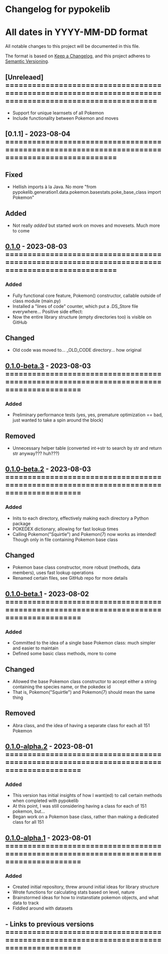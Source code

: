 # Changelog for pypokelib
# All dates in YYYY-MM-DD format

All notable changes to this project will be documented in this file.

The format is based on [Keep a Changelog](https://keepachangelog.com/en/1.0.0/),
and this project adheres to [Semantic Versioning](https://semver.org/spec/v2.0.0.html).




## [Unreleaed] ========================================================================================================
- Support for unique learnsets of all Pokemon
- Include functionality between Pokemon and moves




## [0.1.1] - 2023-08-04 ===============================================================================================

## Fixed
- Hellish imports à la Java. No more "from pypokelib.generation1.data.pokemon.basestats.poke_base_class import Pokemon"

## Added
- Not really *added* but started work on moves and movesets. Much more to come

## [0.1.0] - 2023-08-03 ===============================================================================================

### Added
- Fully functional core feature, Pokemon() constructor, callable outside of class module (main.py)
- Installed a "lines of code" counter, which put a .DS_Store file everywhere... Positive side effect:
- Now the entire library structure (empty directories too) is visible on GitHub

## Changed
- Old code was moved to... _OLD_CODE directory... how original

## [0.1.0-beta.3] - 2023-08-03 =======================================================================================

### Added
- Preliminary performance tests (yes, yes, premature optimization == bad, just wanted to take a spin around the block)

## Removed
- Unnecessary helper table (converted int->str to search by str and return str anyway??? huh???)

## [0.1.0-beta.2] - 2023-08-03 =======================================================================================

### Added
- Inits to each directory, effectively making each directory a Python package
- POKEDEX dictionary, allowing for fast lookup times
- Calling Pokemon("Squirtle") and Pokemon(7) now works as intended! Though only in file containing Pokemon base class

## Changed
- Pokemon base class constructor, more robust (methods, data members), uses fast lookup operations
- Renamed certain files, see GitHub repo for more details

## [0.1.0-beta.1] - 2023-08-02 =======================================================================================

### Added
- Committed to the idea of a single base Pokemon class: much simpler and easier to maintain
- Defined some basic class methods, more to come

## Changed
- Allowed the base Pokemon class constructor to accept either a string containing the species name, or the pokedex id
- That is, Pokemon("Squirtle") and Pokemon(7) should mean the same thing

## Removed
- Abra class, and the idea of having a separate class for each all 151 Pokemon

## [0.1.0-alpha.2] - 2023-08-01 =======================================================================================

### Added
- This version has initial insights of how I want(ed) to call certain methods when completed with pypokelib
- At this point, I was still considering having a class for each of 151 pokemon, but...
- Began work on a Pokemon base class, rather than making a dedicated class for all 151

## [0.1.0-alpha.1] - 2023-08-01 =======================================================================================

### Added
- Created initial repository, threw around initial ideas for library structure
- Wrote functions for calculating stats based on level, nature
- Brainstormed ideas for how to instanstiate pokemon objects, and what data to track
- Fiddled around with datasets

## - Links to previous versions =======================================================================================

[unreleased]: https://github.com/whatever-path-idk-right-now/HEAD

[1.1.1]:
[1.1.0]:
[1.0.0]:
[0.3.0]:
[0.2.0]:
[0.1.0]:
[0.0.8]:
[0.1.1]: 
[0.1.0]: https://github.com/julius-alexander/pypokelib/commit/13c5d2fa1993c5bf8dcd28ae5e50d18a1c358a21
[0.1.0-beta.3]: https://github.com/julius-alexander/pypokelib/commit/2bc3c7e278cbf3814ffd0f65bc45b48fd5eb2558
[0.1.0-beta.2]: https://github.com/julius-alexander/pypokelib/commit/d8c3a695f20d6451c597ce425dceda78f730f233
[0.1.0-beta.1]: https://github.com/julius-alexander/pypokelib/commit/2c52c5b42fa8fb3c7250b22f31e933ef0bcfa4de
[0.1.0-alpha.2]: https://github.com/julius-alexander/pypokelib/commit/e6e94d364f0ab6aca5539f5aba82fbd64236d641
[0.1.0-alpha.1]: https://github.com/julius-alexander/pypokelib/commit/62d85802fa4d6c0085ff2ccdd64e0c16689b99ce#diff-a82f26b5140e08a460701432765894bf8f80009cdeea5e3a96e2398f16a34059
